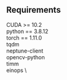 ## Requirements
CUDA >= 10.2 \
python == 3.8.12 \
torch == 1.11.0 \
tqdm \
neptune-client \
opencv-python \
timm \
einops \ 
